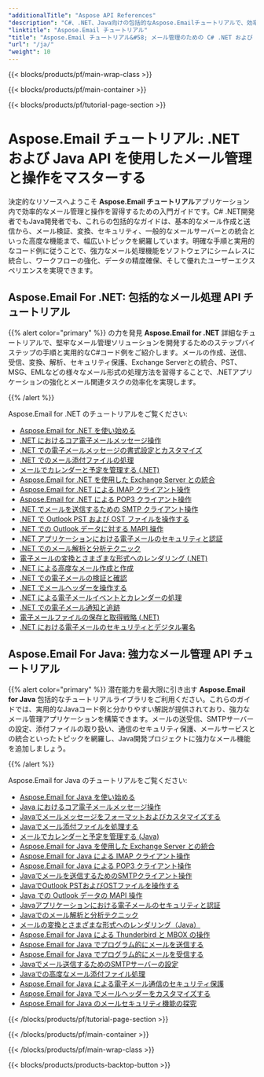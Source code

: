 ```yaml
---
"additionalTitle": "Aspose API References"
"description": "C#、.NET、Java向けの包括的なAspose.Emailチュートリアルで、効率的なメール管理と操作をマスターしましょう。メールの作成、変換、セキュリティ、解析など、堅牢なアプリケーション開発に必要な知識を習得できます。"
"linktitle": "Aspose.Email チュートリアル"
"title": "Aspose.Email チュートリアル&#58; メール管理のための C# .NET および Java API"
"url": "/ja/"
"weight": 10
---
```


{{< blocks/products/pf/main-wrap-class >}}

{{< blocks/products/pf/main-container >}}

{{< blocks/products/pf/tutorial-page-section >}}

# Aspose.Email チュートリアル: .NET および Java API を使用したメール管理と操作をマスターする

決定的なリソースへようこそ **Aspose.Email チュートリアル**アプリケーション内で効率的なメール管理と操作を習得するための入門ガイドです。C# .NET開発者でもJava開発者でも、これらの包括的なガイドは、基本的なメール作成と送信から、メール検証、変換、セキュリティ、一般的なメールサーバーとの統合といった高度な機能まで、幅広いトピックを網羅しています。明確な手順と実用的なコード例に従うことで、強力なメール処理機能をソフトウェアにシームレスに統合し、ワークフローの強化、データの精度確保、そして優れたユーザーエクスペリエンスを実現できます。

## Aspose.Email For .NET: 包括的なメール処理 API チュートリアル

{{% alert color="primary" %}}
の力を発見 **Aspose.Email for .NET** 詳細なチュートリアルで、堅牢なメール管理ソリューションを開発するためのステップバイステップの手順と実用的なC#コード例をご紹介します。メールの作成、送信、受信、変換、解析、セキュリティ保護、Exchange Serverとの統合、PST、MSG、EMLなどの様々なメール形式の処理方法を習得することで、.NETアプリケーションの強化とメール関連タスクの効率化を実現します。

{{% /alert %}}

Aspose.Email for .NET のチュートリアルをご覧ください:
- [Aspose.Email for .NET を使い始める](./net/getting-started/)
- [.NET におけるコア電子メールメッセージ操作](./net/email-message-operations/)
- [.NET での電子メールメッセージの書式設定とカスタマイズ](./net/message-formatting-customization/)
- [.NET でのメール添付ファイルの処理](./net/attachments-handling/)
- [メールでカレンダーと予定を管理する (.NET)](./net/calendar-appointments/)
- [Aspose.Email for .NET を使用した Exchange Server との統合](./net/exchange-server-integration/)
- [Aspose.Email for .NET による IMAP クライアント操作](./net/imap-client-operations/)
- [Aspose.Email for .NET による POP3 クライアント操作](./net/pop3-client-operations/)
- [.NET でメールを送信するための SMTP クライアント操作](./net/smtp-client-operations/)
- [.NET で Outlook PST および OST ファイルを操作する](./net/outlook-pst-ost-operations/)
- [.NET での Outlook データに対する MAPI 操作](./net/mapi-operations/)
- [.NET アプリケーションにおける電子メールのセキュリティと認証](./net/security-authentication/)
- [.NET でのメール解析と分析テクニック](./net/email-parsing-analysis/)
- [電子メールの変換とさまざまな形式へのレンダリング (.NET)](./net/email-conversion-rendering/)
- [.NET による高度なメール作成と作成](./net/email-composition-and-creation/)
- [.NET での電子メールの検証と確認](./net/email-validation-and-verification/)
- [.NET でメールヘッダーを操作する](./net/email-header-manipulation/)
- [.NET による電子メールイベントとカレンダーの処理](./net/email-event-and-calendar-handling/)
- [.NET での電子メール通知と追跡](./net/email-notification-and-tracking/)
- [電子メールファイルの保存と取得戦略 (.NET)](./net/email-file-storage-and-retrieval/)
- [.NET における電子メールのセキュリティとデジタル署名](./net/email-security-and-signatures/)

## Aspose.Email For Java: 強力なメール管理 API チュートリアル

{{% alert color="primary" %}}
潜在能力を最大限に引き出す **Aspose.Email for Java** 包括的なチュートリアルライブラリをご利用ください。これらのガイドでは、実用的なJavaコード例と分かりやすい解説が提供されており、強力なメール管理アプリケーションを構築できます。メールの送受信、SMTPサーバーの設定、添付ファイルの取り扱い、通信のセキュリティ保護、メールサービスとの統合といったトピックを網羅し、Java開発プロジェクトに強力なメール機能を追加しましょう。

{{% /alert %}}

Aspose.Email for Java のチュートリアルをご覧ください:
- [Aspose.Email for Java を使い始める](./java/getting-started/)
- [Java におけるコア電子メールメッセージ操作](./java/email-message-operations/)
- [Javaでメールメッセージをフォーマットおよびカスタマイズする](./java/message-formatting-customization/)
- [Javaでメール添付ファイルを処理する](./java/attachments-handling/)
- [メールでカレンダーと予定を管理する (Java)](./java/calendar-appointments/)
- [Aspose.Email for Java を使用した Exchange Server との統合](./java/exchange-server-integration/)
- [Aspose.Email for Java による IMAP クライアント操作](./java/imap-client-operations/)
- [Aspose.Email for Java による POP3 クライアント操作](./java/pop3-client-operations/)
- [Javaでメールを送信するためのSMTPクライアント操作](./java/smtp-client-operations/)
- [JavaでOutlook PSTおよびOSTファイルを操作する](./java/outlook-pst-ost-operations/)
- [Java での Outlook データの MAPI 操作](./java/mapi-operations/)
- [Javaアプリケーションにおける電子メールのセキュリティと認証](./java/security-authentication/)
- [Javaでのメール解析と分析テクニック](./java/email-parsing-analysis/)
- [メールの変換とさまざまな形式へのレンダリング（Java）](./java/email-conversion-rendering/)
- [Aspose.Email for Java による Thunderbird と MBOX の操作](./java/thunderbird-mbox-operations/)
- [Aspose.Email for Java でプログラム的にメールを送信する](./java/sending-emails/)
- [Aspose.Email for Java でプログラム的にメールを受信する](./java/receiving-emails/)
- [Javaでメール送信するためのSMTPサーバーの設定](./java/configuring-smtp-servers/)
- [Javaでの高度なメール添付ファイル処理](./java/advanced-email-attachments/)
- [Aspose.Email for Java による電子メール通信のセキュリティ保護](./java/securing-email-communications/)
- [Aspose.Email for Java でメールヘッダーをカスタマイズする](./java/customizing-email-headers/)
- [Aspose.Email for Java のメールセキュリティ機能の探究](./java/exploring-email-security/)

{{< /blocks/products/pf/tutorial-page-section >}}

{{< /blocks/products/pf/main-container >}}

{{< /blocks/products/pf/main-wrap-class >}}

{{< blocks/products/products-backtop-button >}}